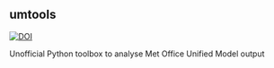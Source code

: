 ## umtools

[![DOI](https://zenodo.org/badge/20878/dennissergeev/umtools.svg)](https://zenodo.org/badge/latestdoi/20878/dennissergeev/umtools)

Unofficial Python toolbox to analyse Met Office Unified Model output
